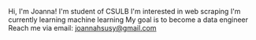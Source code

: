 Hi, I'm Joanna! I'm student of CSULB
I'm interested in web scraping
I'm currently learning machine learning
My goal is to become a data engineer
Reach me via email: joannahsusy@gmail.com

